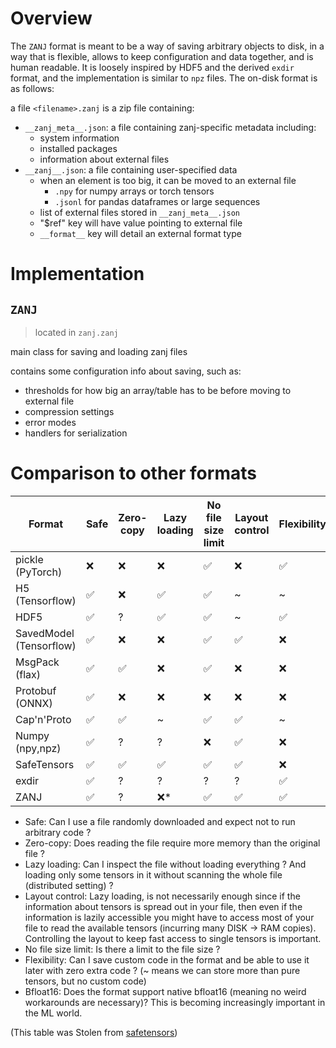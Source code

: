 
# Overview

The `ZANJ` format is meant to be a way of saving arbitrary objects to disk, in a way that is flexible, allows to keep configuration and data together, and is human readable. It is loosely inspired by HDF5 and the derived `exdir` format, and the implementation is similar to `npz` files. The on-disk format is as follows:

a file `<filename>.zanj` is a zip file containing:

- `__zanj_meta__.json`: a file containing zanj-specific metadata including:
	- system information
	- installed packages
	- information about external files
- `__zanj__.json`: a file containing user-specified data
	- when an element is too big, it can be moved to an external file
		- `.npy` for numpy arrays or torch tensors
		- `.jsonl` for pandas dataframes or large sequences
	- list of external files stored in `__zanj_meta__.json`
	- "$ref" key will have value pointing to external file
	- `__format__` key will detail an external format type


# Implementation

## `ZANJ`

> located in `zanj.zanj`

main class for saving and loading zanj files

contains some configuration info about saving, such as:

- thresholds for how big an array/table has to be before moving to external file
- compression settings
- error modes
- handlers for serialization


# Comparison to other formats



| Format                  | Safe | Zero-copy | Lazy loading | No file size limit | Layout control | Flexibility | Bfloat16 |
| ----------------------- | ---- | --------- | ------------ | ------------------ | -------------- | ----------- | -------- |
| pickle (PyTorch)        | ❌   | ❌        | ❌           | ✅                 | ❌             | ✅          | ✅       |
| H5 (Tensorflow)         | ✅   | ❌        | ✅           | ✅                 | ~              | ~           | ❌       |
| HDF5                    | ✅   | ?         | ✅           | ✅                 | ~              | ✅          | ❌       |
| SavedModel (Tensorflow) | ✅   | ❌        | ❌           | ✅                 | ✅             | ❌          | ✅       |
| MsgPack (flax)          | ✅   | ✅        | ❌           | ✅                 | ❌             | ❌          | ✅       |
| Protobuf (ONNX)         | ✅   | ❌        | ❌           | ❌                 | ❌             | ❌          | ✅       |
| Cap'n'Proto             | ✅   | ✅        | ~            | ✅                 | ✅             | ~           | ❌       |
| Numpy (npy,npz)         | ✅   | ?         | ?            | ❌                 | ✅             | ❌          | ❌       |
| SafeTensors             | ✅   | ✅        | ✅           | ✅                 | ✅             | ❌          | ✅       |
| exdir                   | ✅   | ?         | ?            | ?                  | ?              | ✅          | ❌       |
| ZANJ                    | ✅   | ?         | ❌*          | ✅                 | ✅             | ✅          | ❌       |


- Safe: Can I use a file randomly downloaded and expect not to run arbitrary code ?
- Zero-copy: Does reading the file require more memory than the original file ?
- Lazy loading: Can I inspect the file without loading everything ? And loading only some tensors in it without scanning the whole file (distributed setting) ?
- Layout control: Lazy loading, is not necessarily enough since if the information about tensors is spread out in your file, then even if the information is lazily accessible you might have to access most of your file to read the available tensors (incurring many DISK -> RAM copies). Controlling the layout to keep fast access to single tensors is important.
- No file size limit: Is there a limit to the file size ?
- Flexibility: Can I save custom code in the format and be able to use it later with zero extra code ? (~ means we can store more than pure tensors, but no custom code)
- Bfloat16: Does the format support native bfloat16 (meaning no weird workarounds are necessary)? This is becoming increasingly important in the ML world.


(This table was Stolen from [safetensors](https://github.com/huggingface/safetensors/blob/main/README.md))
